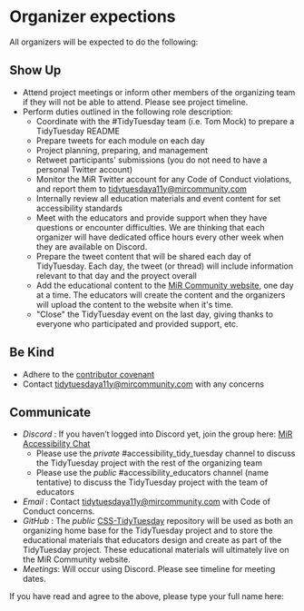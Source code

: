 # Organizer expections

All organizers will be expected to do the following:

## Show Up

* Attend project meetings or inform other members of the organizing team if they will not be able to attend. Please see project timeline.
* Perform duties outlined in the following role description:
	* Coordinate with the #TidyTuesday team (i.e. Tom Mock) to prepare a TidyTuesday README
	* Prepare tweets for each module on each day
	* Project planning, preparing, and management
	* Retweet participants' submissions (you do not need to have a personal Twitter account)
	* Monitor the MiR Twitter account for any Code of Conduct violations, and report them to tidytuesdaya11y@mircommunity.com
	* Internally review all education materials and event content for set accessibility standards
	* Meet with the educators and provide support when they have questions or encounter difficulties. We are thinking that each organizer will have dedicated office hours every other week when they are available on Discord.
	* Prepare the tweet content that will be shared each day of TidyTuesday. Each day, the tweet (or thread) will include information relevant to that day and the proyect overall
	* Add the educational content to the [MiR Community website](https://mircommunity.com/), one day at a time. The educators will create the content and the organizers will upload the content to the website when it's time.
	* "Close" the TidyTuesday event on the last day, giving thanks to everyone who participated and provided support, etc.

## Be Kind

* Adhere to the [contributor covenant](https://www.contributor-covenant.org/version/2/1/code_of_conduct/code_of_conduct.md)
* Contact tidytuesdaya11y@mircommunity.com with any concerns

## Communicate

* *Discord* : If you haven’t logged into Discord yet, join the group here: [MiR Accessibility Chat](https://discord.gg/DsEubkxS)
	* Please use the _private_ #accessibility_tidy_tuesday channel to discuss the TidyTuesday project with the rest of the organizing team
	* Please use the _public_ #accessibility_educators channel (name tentative) to discuss the TidyTuesday project with the team of educators
* *Email* : Contact tidytuesdaya11y@mircommunity.com with Code of Conduct concerns.
* *GitHub* : The _public_ [CSS-TidyTuesday](https://github.com/MiR-Community/CSS-TidyTuesday) repository will be used as both an organizing home base for the TidyTuesday project and to store the educational materials that educators design and create as part of the TidyTuesday project. These educational materials will ultimately live on the MiR Community website.
* *Meetings*: Will occur using Discord. Please see timeline for meeting dates.

If you have read and agree to the above, please type your full name here:
